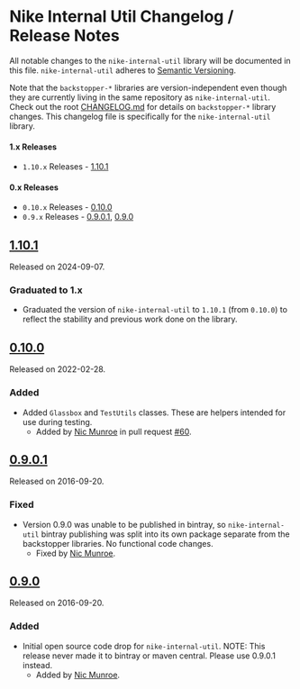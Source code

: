 # Nike Internal Util Changelog / Release Notes

All notable changes to the `nike-internal-util` library will be documented in this file. `nike-internal-util` adheres to [Semantic Versioning](http://semver.org/).

Note that the `backstopper-*` libraries are version-independent even though they are currently living in the same repository as `nike-internal-util`. Check out the root [CHANGELOG.md](../CHANGELOG.md) for details on `backstopper-*` library changes. This changelog file is specifically for the `nike-internal-util` library. 

#### 1.x Releases

- `1.10.x` Releases - [1.10.1](#1101)

#### 0.x Releases

- `0.10.x` Releases - [0.10.0](#0100)
- `0.9.x` Releases - [0.9.0.1](#0901), [0.9.0](#090)

## [1.10.1](https://github.com/Nike-Inc/backstopper/releases/tag/nike-internal-util-v1.10.1)

Released on 2024-09-07.

### Graduated to 1.x

- Graduated the version of `nike-internal-util` to `1.10.1` (from `0.10.0`) to reflect the stability and previous work 
  done on the library.

## [0.10.0](https://github.com/Nike-Inc/backstopper/releases/tag/nike-internal-util-v0.10.0)

Released on 2022-02-28.

### Added

- Added `Glassbox` and `TestUtils` classes. These are helpers intended for use during testing.
    + Added by [Nic Munroe][contrib_nicmunroe] in pull request [#60](https://github.com/Nike-Inc/backstopper/pull/60).

## [0.9.0.1](https://github.com/Nike-Inc/backstopper/releases/tag/nike-internal-util-v0.9.0.1)

Released on 2016-09-20.

### Fixed

- Version 0.9.0 was unable to be published in bintray, so `nike-internal-util` bintray publishing was split into its own package separate from the backstopper libraries. No functional code changes. 
    - Fixed by [Nic Munroe][contrib_nicmunroe].

## [0.9.0](https://github.com/Nike-Inc/backstopper/releases/tag/nike-internal-util-v0.9.0)

Released on 2016-09-20.

### Added

- Initial open source code drop for `nike-internal-util`. NOTE: This release never made it to bintray or maven central. Please use 0.9.0.1 instead.
	- Added by [Nic Munroe][contrib_nicmunroe].
	

[contrib_nicmunroe]: https://github.com/nicmunroe
